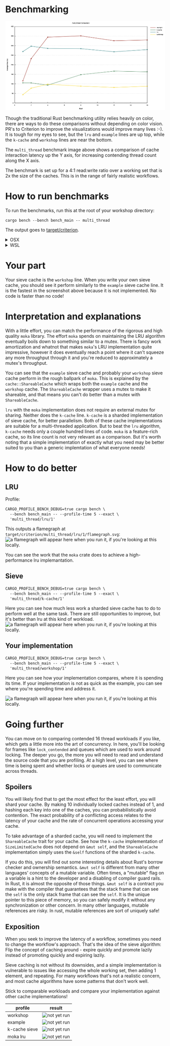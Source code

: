 # Benchmarking
![example visual comparison of 2 cache implementations](./images/example_comparison.png)

Though the traditional Rust benchmarking utility relies heavily on color, there are ways to
do these comparisons without depending on color vision. PR's to Criterion to improve the
visualizations would improve many lives :-). It is tough for my eyes to see, but the `lru`
and `example` lines are up top, while the `k-cache` and `workshop` lines are near the bottom.

The `multi_thread` benchmark image above shows a comparison of cache interaction latency
up the Y axis, for increasing contending thread count along the X axis.

The benchmark is set up for a 4:1 read:write ratio over a working set that is 2x the size
of the caches. This is in the range of fairly realistic workflows.

# How to run benchmarks

To run the benchmarks, run this at the root of your workshop directory:
```
cargo bench --bench bench_main -- multi_thread
```
The output goes to [target/criterion](../target/criterion/multi_thread/report/index.html).
<details>
 <summary>OSX</summary>
Open the report in your web browser. From the repo root directory, run this:

<code>
open target/criterion/report/index.html
</code>
</details>
<details>
 <summary>WSL</summary>
Open the report folder in the Explorer and double-click index.html. From the repo root
directory in a WSL terminal run this:

<code>
explorer.exe target/criterion/report
</code>

Remember that VS Code's integrated terminal is a WSL terminal, so you can easily run this
from the terminal in your editor.
</details>

# Your part
Your sieve cache is the `workshop` line. When you write your own sieve cache, you should see
it perform similarly to the `example` sieve cache line. It is the fastest in the screenshot
above because it is not implemented. No code is faster than no code!

# Interpretation and explanations
With a little effort, you can match the performance of the rigorous and high quality `moka`
library. The effort `moka` spends on maintaining the LRU algorithm eventually boils down to
something similar to a mutex. There is fancy work amortization and whatnot that makes `moka`'s
LRU implementation quite impressive, however it does eventually reach a point where it can't
squeeze any more throughput through it and you're reduced to approximately a mutex's throughput.

You can see that the `example` sieve cache and probably your `workshop` sieve cache perform in
the rough ballpark of `moka`. This is explained by the `cache::ShareableCache` which wraps both
the `example` cache and the `workshop` cache. The `ShareableCache` wrapper uses a mutex to make
it shareable, and that means you can't do better than a mutex with `ShareableCache`.

`lru` with the `moka` implementation does not require an external mutex for sharing. Neither does
the `k-cache` line. `k-cache` is a sharded implementation of sieve cache, for better parallelism.
Both of these cache implementations are suitable for a multi-threaded application. But to beat the
`lru` algorithm, `k-cache` needs only a couple hundred lines of code. `moka` is a feature-rich
cache, so its line count is not very relevant as a comparison. But it's worth noting that a simple
implementation of exactly what you need may be better suited to you than a generic implemtation of
what everyone needs!

# How to do better
## LRU
Profile:
```
CARGO_PROFILE_BENCH_DEBUG=true cargo bench \
  --bench bench_main -- --profile-time 5 --exact \
  'multi_thread/lru/1'
```
This outputs a flamegraph at `target/criterion/multi_thread/lru/1/flamegraph.svg`:
![a flamegraph will appear here when you run it, if you're looking at this locally.](../target/criterion/multi_thread/lru/1/profile/flamegraph.svg)

You can see the work that the `moka` crate does to achieve a high-performance lru implemantation.

## Sieve
```
CARGO_PROFILE_BENCH_DEBUG=true cargo bench \
  --bench bench_main -- --profile-time 5 --exact \
  'multi_thread/k-cache/1'
```
Here you can see how much less work a sharded sieve cache has to do to perform well at the same task.
There are still opportunities to improve, but it's better than lru at this kind of workload.
![a flamegraph will appear here when you run it, if you're looking at this locally.](../target/criterion/multi_thread/k-cache/1/profile/flamegraph.svg)

## Your implementation
```
CARGO_PROFILE_BENCH_DEBUG=true cargo bench \
  --bench bench_main -- --profile-time 5 --exact \
  'multi_thread/workshop/1'
```
Here you can see how your implementation compares, where it is spending its time. If your implementation
is not as quick as the example, you can see where you're spending time and address it.

![a flamegraph will appear here when you run it, if you're looking at this locally.](../target/criterion/multi_thread/workshop/1/profile/flamegraph.svg)

# Going further
You can move on to comparing contended 16 thread workloads if you like, which gets a little more into the
art of concurrency. In here, you'll be looking for frames like `lock_contended` and queues which are used
to work around locking. The deeper you go, the more you will need to read and understand the source code
that you are profiling. At a high level, you can see where time is being spent and whether locks or queues
are used to communicate across threads.

## Spoilers

You will likely find that to get the most effect for the least effort, you will shard your cache. By making
10 individually locked caches instead of 1, and hashing each key into one of the caches, you can probabilistically
avoid contention. The exact probability of a conflicting access relates to the latency of your cache and the
rate of concurrent operations accessing your cache.

To take advantage of a sharded cache, you will need to implement the `ShareableCache` trait for your cache.
See how the `k-cache` implementation of `SizeLimitedCache` does not depend on `&mut self`, and the `ShareableCache`
implementation simply uses the `&self` functions of the sharded `k-cache`.

If you do this, you will find out some interesting details about Rust's borrow checker and ownership semantics.
`&mut self` is different from many other languages' concepts of a mutable variable. Often times, a "mutable" flag
on a variable is a hint to the developer and a disabling of compiler guard rails. In Rust, it is almost the opposite
of those things. `&mut self` is a contract you make with the compiler that guarantees that the stack frame that can
see the `self` is the only stack frame that can see the `self`. It is the unique pointer to this piece of memory, so
you can safely modify it without any synchronization or other concern. In many other languages, mutable references are
risky. In rust, mutable references are sort of uniquely safe!

## Exposition

When you seek to improve the latency of a workflow, sometimes you need to change the workflow's approach.
That's the idea of the sieve algorithm: Flip the concept of caching around - expire quickly and promote
lazily instead of promoting quickly and expiring lazily.

Sieve caching is not without its downsides, and a simple implementation is vulnerable to issues like
accessing the whole working set, then adding 1 element, and repeating. For many workflows that's not a
realistic concern, and most cache algorithms have some patterns that don't work well.

Stick to comparable workloads and compare your implementation against other cache implementations!

| profile | result |
| -- | -- |
| workshop | ![not yet run](../target/criterion/multi_thread/workshop/16/profile/flamegraph.svg) |
| example | ![not yet run](../target/criterion/multi_thread/example/16/profile/flamegraph.svg) |
| k-cache sieve | ![not yet run](../target/criterion/multi_thread/k-cache/16/profile/flamegraph.svg) |
| moka lru | ![not yet run](../target/criterion/multi_thread/lru/16/profile/flamegraph.svg) |

